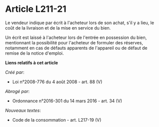 # Article L211-21

Le vendeur indique par écrit à l'acheteur lors de son achat, s'il y a lieu, le coût de la livraison et de la mise en service
du bien. 

Un écrit est laissé à l'acheteur lors de l'entrée en possession du bien, mentionnant la possibilité pour l'acheteur de
formuler des réserves, notamment en cas de défauts apparents de l'appareil ou de défaut de remise de la notice d'emploi.

**Liens relatifs à cet article**

_Créé par_:

  - Loi n°2008-776 du 4 août 2008 - art. 88 (V)

_Abrogé par_:

  - Ordonnance n°2016-301 du 14 mars 2016 - art. 34 (V)

_Nouveaux textes_:

  - Code de la consommation - art. L217-19 (V)
